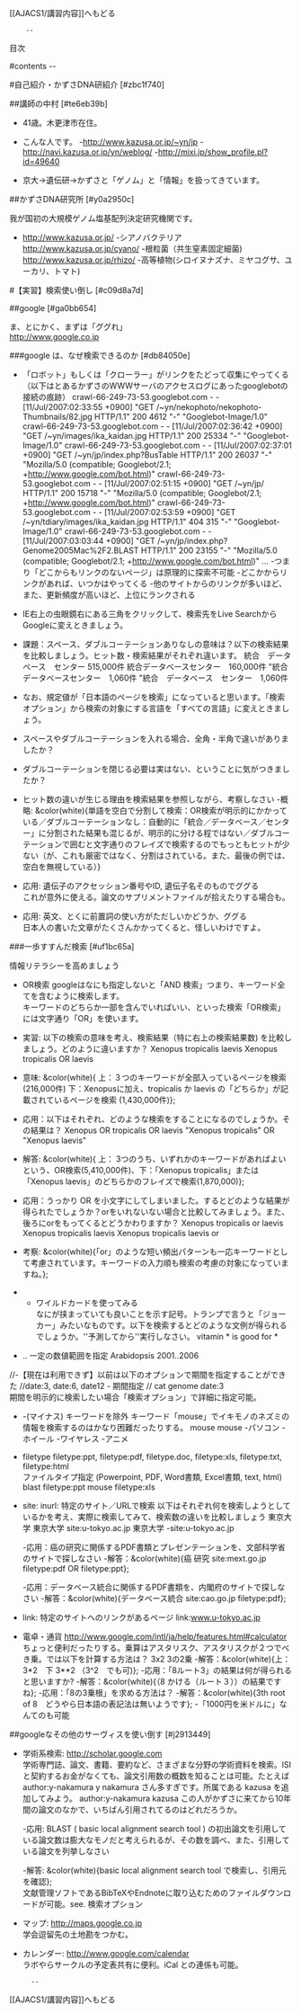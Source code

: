 [[AJACS1/講習内容]]へもどる

        --
目次

#contents
        --

#自己紹介・かずさDNA研紹介 [#zbc1f740]

##講師の中村 [#te6eb39b]

- 41歳。木更津市在住。

- こんな人です。
    -http://www.kazusa.or.jp/~yn/jp
    -http://navi.kazusa.or.jp/yn/weblog/
    -http://mixi.jp/show_profile.pl?id=49640

- 京大→遺伝研→かずさと「ゲノム」と「情報」を扱ってきています。

##かずさDNA研究所 [#y0a2950c]

我が国初の大規模ゲノム塩基配列決定研究機関です。

- http://www.kazusa.or.jp/
    -シアノバクテリア http://www.kazusa.or.jp/cyano/
    -根粒菌（共生窒素固定細菌) http://www.kazusa.or.jp/rhizo/
    -高等植物(シロイヌナズナ、ミヤコグサ、ユーカリ、トマト)

#【実習】検索使い倒し [#c09d8a7d]

##google [#ga0bb654]

ま、とにかく、まずは「ググれ」<br>
http://www.google.co.jp

###google は、なぜ検索できるのか [#db84050e]
- 「ロボット」もしくは「クローラー」がリンクをたどって収集にやってくる（以下はとあるかずさのWWWサーバのアクセスログにあったgooglebotの接続の痕跡）
 crawl-66-249-73-53.googlebot.com - - [11/Jul/2007:02:33:55 +0900] "GET /~yn/nekophoto/nekophoto-Thumbnails/82.jpg HTTP/1.1" 200 4612 "-" "Googlebot-Image/1.0"
 crawl-66-249-73-53.googlebot.com - - [11/Jul/2007:02:36:42 +0900] "GET /~yn/images/ika_kaidan.jpg HTTP/1.1" 200 25334 "-" "Googlebot-Image/1.0"
 crawl-66-249-73-53.googlebot.com - - [11/Jul/2007:02:37:01 +0900] "GET /~yn/jp/index.php?BusTable HTTP/1.1" 200 26037 "-" "Mozilla/5.0 (compatible; Googlebot/2.1; +http://www.google.com/bot.html)"
 crawl-66-249-73-53.googlebot.com - - [11/Jul/2007:02:51:15 +0900] "GET /~yn/jp/ HTTP/1.1" 200 15718 "-" "Mozilla/5.0 (compatible; Googlebot/2.1; +http://www.google.com/bot.html)"
 crawl-66-249-73-53.googlebot.com - - [11/Jul/2007:02:53:59 +0900] "GET /~yn/tdiary/images/ika_kaidan.jpg HTTP/1.1" 404 315 "-" "Googlebot-Image/1.0"
 crawl-66-249-73-53.googlebot.com - - [11/Jul/2007:03:03:44 +0900] "GET /~yn/jp/index.php?Genome2005Mac%2F2.BLAST HTTP/1.1" 200 23155 "-" "Mozilla/5.0 (compatible; Googlebot/2.1; +http://www.google.com/bot.html)"
 ...
    -つまり「どこからもリンクのないページ」は原理的に探索不可能
    -どこかからリンクがあれば、いつかはやってくる
    -他のサイトからのリンクが多いほど、また、更新頻度が高いほど、上位にランクされる

- IE右上の虫眼鏡右にある三角をクリックして、検索先をLive SearchからGoogleに変えときましょう。

- 課題：スペース、ダブルコーテーションありなしの意味は？以下の検索結果を比較しましょう。ヒット数・検索結果がそれぞれ違います。
 統合　データベース　センター   515,000件
 統合データベースセンター　160,000件
 "統合データベースセンター　1,060件
 "統合　データベース　センター　1,060件

- なお、規定値が「日本語のページを検索」になっていると思います。「検索オプション」から検索の対象にする言語を「すべての言語」に変えときましょう。

- スペースやダブルコーテーションを入れる場合、全角・半角で違いがありましたか？
- ダブルコーテーションを閉じる必要は実はない、ということに気がつきましたか？
- ヒット数の違いが生じる理由を検索結果を参照しながら、考察しなさい
    -概略: &color(white){単語を空白で分割して検索：OR検索が明示的にかかっている／ダブルコーテーションなし：自動的に「統合／データベース／センター」に分割された結果も混じるが、明示的に分ける程ではない／ダブルコーテーションで囲むと文字通りのフレイズで検索するのでもっともヒットが少ない（が、これも厳密ではなく、分割はされている。また、最後の例では、空白を無視している）}

- 応用: 遺伝子のアクセッション番号やID, 遺伝子名そのものでググる<br>
これが意外に使える。論文のサプリメントファイルが拾えたりする場合も。

- 応用: 英文、とくに前置詞の使い方がただしいかどうか、ググる<br>
日本人の書いた文章がたくさんかかってくると、怪しいわけですよ。


###一歩すすんだ検索 [#uf1bc65a]

情報リテラシーを高めましょう

- OR検索
googleはなにも指定しないと「AND 検索」つまり、キーワード全てを含むように検索します。<br>
キーワードのどちらか一部を含んでいればいい、といった検索「OR検索」には文字通り「OR」を使います。<br>

- 実習: 以下の検索の意味を考え、検索結果（特に右上の検索結果数) を比較しましょう。どのように違いますか？
 Xenopus tropicalis laevis
 Xenopus tropicalis OR laevis
- 意味: &color(white){ 上：３つのキーワードが全部入っているページを検索 (216,000件) 下：Xenopusに加え、tropicalis か laevis の「どちらか」が記載されているページを検索 (1,430,000件)};<br>

- 応用：以下はそれぞれ、どのような検索をすることになるのでしょうか。その結果は？
 Xenopus OR tropicalis OR laevis
 "Xenopus tropicalis" OR "Xenopus laevis"
- 解答: &color(white){ 上： 3つのうち、いずれかのキーワードがあればよいという、OR検索(5,410,000件)、下：「Xenopus tropicalis」または「Xenopus laevis」のどちらかのフレイズで検索(1,870,000)};<br>

- 応用：うっかり OR を小文字にしてしまいました。するとどのような結果が得られたでしょうか？orをいれないない場合と比較してみましょう。また、後ろにorをもってくるとどうかわりますか？
 Xenopus tropicalis or laevis
 Xenopus tropicalis laevis
 Xenopus tropicalis laevis or
- 考察: &color(white){「or」のような短い頻出パターンも一応キーワードとして考慮されています。キーワードの入力順も検索の考慮の対象になっていますね。};<br>

- *  ワイルドカードを使ってみる<br>
なにが挟まっていても良いことを示す記号。トランプで言うと「ジョーカー」みたいなものです。以下を検索するとどのような文例が得られるでしょうか。''予測してから''実行しなさい。
 vitamin * is good for *

- ..  一定の数値範囲を指定
 Arabidopsis 2001..2006

//-【現在は利用できず】以前は以下のオプションで期間を指定することができた
//date:3, date:6, date12 - 期間指定
// cat genome date:3
<br>期間を明示的に検索したい場合「検索オプション」で詳細に指定可能。

- -(マイナス)  キーワードを除外
キーワード「mouse」でイキモノのネズミの情報を検索するのはかなり困難だったりする。
 mouse
 mouse -パソコン -ホイール -ワイヤレス -アニメ

- filetype  filetype:ppt, filetype:pdf, filetype.doc, filetype:xls, filetype:txt, filetype:html<br>
ファイルタイプ指定 (Powerpoint, PDF, Word書類, Excel書類, text, html)
 blast filetype:ppt
 mouse filetype:xls

- site: inurl:  特定のサイト／URLで検索
以下はそれぞれ何を検索しようとしているかを考え、実際に検索してみて、検索数の違いを比較しましょう
 東京大学
 東京大学 site:u-tokyo.ac.jp
 東京大学 -site:u-tokyo.ac.jp

    -応用：癌の研究に関係するPDF書類とプレゼンテーションを、文部科学省のサイトで探しなさい
    -解答：&color(white){癌 研究 site:mext.go.jp filetype:pdf OR filetype:ppt};

    -応用：データベース統合に関係するPDF書類を、内閣府のサイトで探しなさい
    -解答：&color(white){データベース統合 site:cao.go.jp filetype:pdf};

- link:  特定のサイトへのリンクがあるページ
 link:www.u-tokyo.ac.jp

- 電卓・通貨
http://www.google.com/intl/ja/help/features.html#calculator <br>
ちょっと便利だったりする。乗算はアスタリスク、アスタリスクが２つでべき乗。では以下を計算する方法は？
 3x2
 3の2乗
    -解答：&color(white){上：3*2　下 3**2 （3^2　でも可)};
    -応用：「8ルート3」の結果は何が得られると思いますか?
    -解答：&color(white){（8 かける（ルート３））の結果ですね};
    -応用：「8の3乗根」を求める方法は？
    -解答：&color(white){3th root of 8　どうやら日本語の表記法は無いようです};
    -「1000円を米ドルに」なんてのも可能

##googleなその他のサーヴィスを使い倒す [#j2913449]

- 学術系検索: http://scholar.google.com <br>
学術専門誌、論文、書籍、要約など、さまざまな分野の学術資料を検索。ISIと契約するお金がなくても、論文引用数の概数を知ることは可能。たとえば<br>
 author:y-nakamura
y nakamura さん多すぎです。所属である kazusa を追加してみよう。
 author:y-nakamura kazusa
この人がかずさに来てから10年間の論文のなかで、いちばん引用されてるのはどれだろうか。

    -応用: BLAST ( basic local alignment search tool ) の初出論文を引用している論文数は膨大なモノだと考えられるが、その数を調べ、また、引用している論文を列挙しなさい

    -解答: &color(white){basic local alignment search tool で検索し、引用元を確認};<br>
文献管理ソフトであるBibTeXやEndnoteに取り込むためのファイルダウンロードが可能。see. 検索オプション

- マップ: http://maps.google.co.jp <br>
学会逗留先の土地勘をつかむ。

- カレンダー: http://www.google.com/calendar <br>
ラボやらサークルの予定表共有に便利。iCal との連係も可能。

        --
[[AJACS1/講習内容]]へもどる
